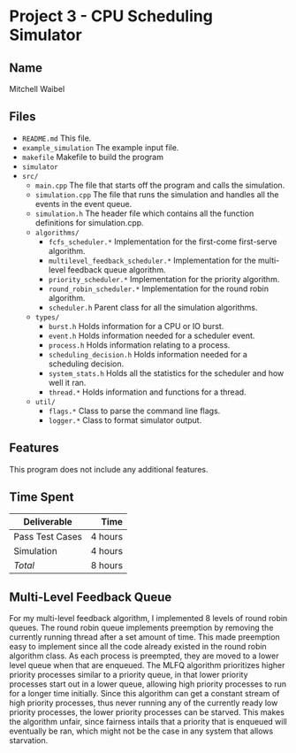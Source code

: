 # Project 3 - CPU Scheduling Simulator

## Name
Mitchell Waibel

## Files

* `README.md`
  This file.
* `example_simulation`
  The example input file.
* `makefile`
  Makefile to build the program
* `simulator`
* `src/`
  * `main.cpp`
    The file that starts off the program and calls the simulation.
  * `simulation.cpp`
    The file that runs the simulation and handles all the events in the event queue.
  * `simulation.h`
    The header file which contains all the function definitions for simulation.cpp.
  * `algorithms/`
    * `fcfs_scheduler.*`
      Implementation for the first-come first-serve algorithm.
    * `multilevel_feedback_scheduler.*`
      Implementation for the multi-level feedback queue algorithm.
    * `priority_scheduler.*`
      Implementation for the priority algorithm.
    * `round_robin_scheduler.*`
      Implementation for the round robin algorithm.
    * `scheduler.h`
      Parent class for all the simulation algorithms.
  * `types/`
    * `burst.h`
      Holds information for a CPU or IO burst.
    * `event.h`
      Holds information needed for a scheduler event.
    * `process.h`
      Holds information relating to a process.
    * `scheduling_decision.h`
      Holds information needed for a scheduling decision.
    * `system_stats.h`
      Holds all the statistics for the scheduler and how well it ran.
    * `thread.*`
      Holds information and functions for a thread.
  * `util/`
    * `flags.*`
      Class to parse the command line flags.
    * `logger.*`
      Class to format simulator output.

## Features
This program does not include any additional features.

## Time Spent
| Deliverable     | Time    |
| --------------- | -------:|
| Pass Test Cases | 4 hours |
| Simulation      | 4 hours |
| _Total_         | 8 hours |

## Multi-Level Feedback Queue
For my multi-level feedback algorithm, I implemented 8 levels of round robin queues. The round robin
queue implements preemption by removing the currently running thread after a set amount of time.
This made preemption easy to implement since all the code already existed in the round robin
algorithm class. As each process is preempted, they are moved to a lower level queue when that are
enqueued. The MLFQ algorithm prioritizes higher priority processes similar to a priority
queue, in that lower priority processes start out in a lower queue, allowing high priority processes
to run for a longer time initially. Since this algorithm can get a constant stream of high priority
processes, thus never running any of the currently ready low priority processes, the lower priority
processes can be starved. This makes the algorithm unfair, since fairness intails that a priority
that is enqueued will eventually be ran, which might not be the case in any system that allows
starvation.
